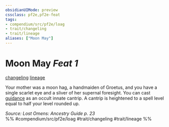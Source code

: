 ```yaml
---
obsidianUIMode: preview
cssclass: pf2e,pf2e-feat
tags:
- compendium/src/pf2e/loag
- trait/changeling
- trait/lineage
aliases: ["Moon May"]
---
```

# Moon May  *Feat 1*  
[changeling](rules/traits/changeling-b1.md)  [lineage](rules/traits/lineage-apg.md)  


Your mother was a moon hag, a handmaiden of Groetus, and you have a single scarlet eye and a sliver of her supernal foresight. You can cast [guidance](compendium/spells/guidance.md) as an occult innate cantrip. A cantrip is heightened to a spell level equal to half your level rounded up.

*Source: Lost Omens: Ancestry Guide p. 23*  
%% #compendium/src/pf2e/loag #trait/changeling #trait/lineage %%